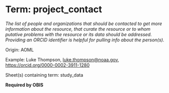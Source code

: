 # Term: project_contact

*The list of people and organizations that should be contacted to get more information about the resource, that curate the resource or to whom putative problems with the resource or its data should be addressed. Providing an ORCID identifier is helpful for pulling info about the person(s).*

Origin: AOML

Example: Luke Thompson, luke.thompson@noaa.gov, https://orcid.org/0000-0002-3911-1280

Sheet(s) containing term: study_data

**Required by OBIS**